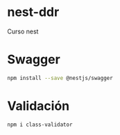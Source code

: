 # nest-ddr

Curso nest

# Swagger

```sh
npm install --save @nestjs/swagger
```

# Validación

```sh
npm i class-validator
```
